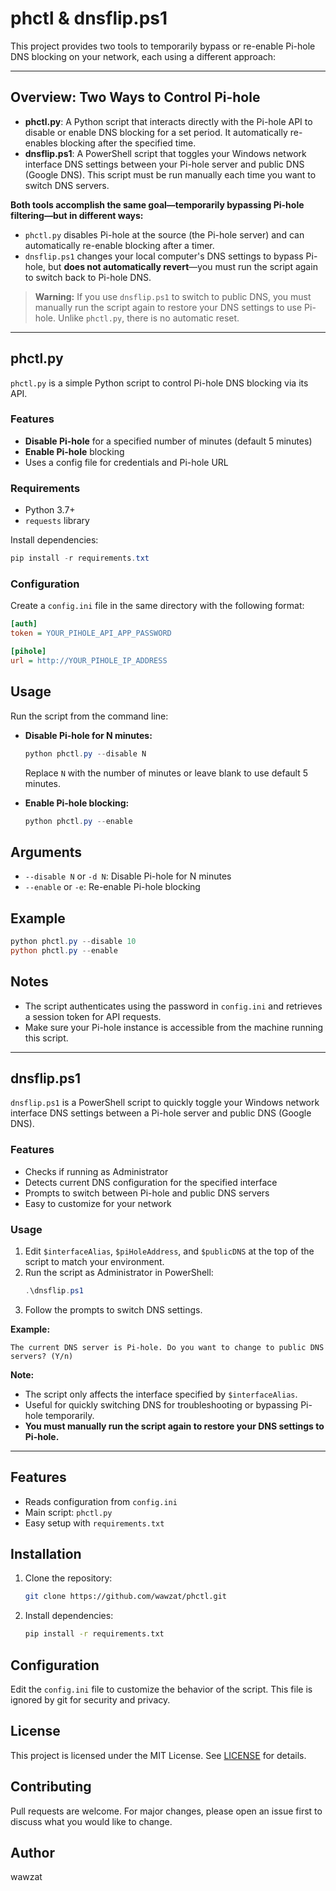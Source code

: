 
# phctl & dnsflip.ps1

This project provides two tools to temporarily bypass or re-enable Pi-hole DNS blocking on your network, each using a different approach:

---

## Overview: Two Ways to Control Pi-hole

- **phctl.py**: A Python script that interacts directly with the Pi-hole API to disable or enable DNS blocking for a set period. It automatically re-enables blocking after the specified time.
- **dnsflip.ps1**: A PowerShell script that toggles your Windows network interface DNS settings between your Pi-hole server and public DNS (Google DNS). This script must be run manually each time you want to switch DNS servers.

**Both tools accomplish the same goal—temporarily bypassing Pi-hole filtering—but in different ways:**

- `phctl.py` disables Pi-hole at the source (the Pi-hole server) and can automatically re-enable blocking after a timer.
- `dnsflip.ps1` changes your local computer's DNS settings to bypass Pi-hole, but **does not automatically revert**—you must run the script again to switch back to Pi-hole DNS.

> **Warning:** If you use `dnsflip.ps1` to switch to public DNS, you must manually run the script again to restore your DNS settings to use Pi-hole. Unlike `phctl.py`, there is no automatic reset.

---

## phctl.py

`phctl.py` is a simple Python script to control Pi-hole DNS blocking via its API.

### Features
- **Disable Pi-hole** for a specified number of minutes (default 5 minutes)
- **Enable Pi-hole** blocking
- Uses a config file for credentials and Pi-hole URL

### Requirements
- Python 3.7+
- `requests` library

Install dependencies:
```powershell
pip install -r requirements.txt
```

### Configuration
Create a `config.ini` file in the same directory with the following format:
 ```ini
 [auth]
 token = YOUR_PIHOLE_API_APP_PASSWORD
 
 [pihole]
 url = http://YOUR_PIHOLE_IP_ADDRESS
 ```
 
## Usage
Run the script from the command line:

- **Disable Pi-hole for N minutes:**
  ```powershell
  python phctl.py --disable N
  ```
  Replace `N` with the number of minutes or leave blank to use default 5 minutes.

- **Enable Pi-hole blocking:**
  ```powershell
  python phctl.py --enable
  ```

## Arguments
- `--disable N` or `-d N`: Disable Pi-hole for N minutes
- `--enable` or `-e`: Re-enable Pi-hole blocking

## Example
```powershell
python phctl.py --disable 10
python phctl.py --enable
```

## Notes
- The script authenticates using the password in `config.ini` and retrieves a session token for API requests.
- Make sure your Pi-hole instance is accessible from the machine running this script.

---

## dnsflip.ps1

`dnsflip.ps1` is a PowerShell script to quickly toggle your Windows network interface DNS settings between a Pi-hole server and public DNS (Google DNS).

### Features
- Checks if running as Administrator
- Detects current DNS configuration for the specified interface
- Prompts to switch between Pi-hole and public DNS servers
- Easy to customize for your network

### Usage
1. Edit `$interfaceAlias`, `$piHoleAddress`, and `$publicDNS` at the top of the script to match your environment.
2. Run the script as Administrator in PowerShell:
   ```powershell
   .\dnsflip.ps1
   ```
3. Follow the prompts to switch DNS settings.

**Example:**
```
The current DNS server is Pi-hole. Do you want to change to public DNS servers? (Y/n)
```

**Note:**
- The script only affects the interface specified by `$interfaceAlias`.
- Useful for quickly switching DNS for troubleshooting or bypassing Pi-hole temporarily.
- **You must manually run the script again to restore your DNS settings to Pi-hole.**

---
## Features
- Reads configuration from `config.ini`
- Main script: `phctl.py`
- Easy setup with `requirements.txt`

## Installation
1. Clone the repository:
   ```sh
   git clone https://github.com/wawzat/phctl.git
   ```
2. Install dependencies:
   ```sh
   pip install -r requirements.txt
   ```

## Configuration
Edit the `config.ini` file to customize the behavior of the script. This file is ignored by git for security and privacy.

## License
This project is licensed under the MIT License. See [LICENSE](LICENSE) for details.

## Contributing
Pull requests are welcome. For major changes, please open an issue first to discuss what you would like to change.

## Author
wawzat
